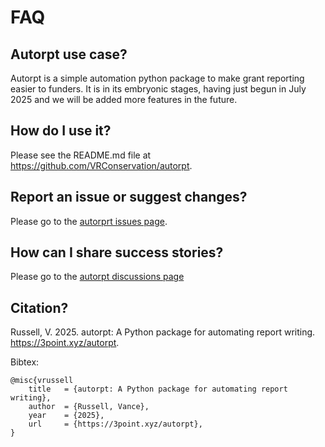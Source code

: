 # FAQ

## Autorpt use case?

Autorpt is a simple automation python package to make grant reporting easier to funders. It is in its embryonic stages, having just begun in July 2025 and we will be added more features in the future.

## How do I use it?

Please see the README.md file at https://github.com/VRConservation/autorpt.

## Report an issue or suggest changes?

Please go to the [autorprt issues page](https://github.com/VRConservation/autorpt/issues).

## How can I share success stories?

Please go to the [autorpt discussions page](https://github.com/VRConservation/autorpt/discussions)

## Citation?

Russell, V. 2025. autorpt: A Python package for automating report writing. https://3point.xyz/autorpt.

Bibtex:

```
@misc{vrussell
    title   = {autorpt: A Python package for automating report writing},
    author  = {Russell, Vance},
    year    = {2025},
    url     = {https://3point.xyz/autorpt},
}
```